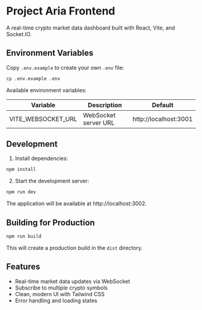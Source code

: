 # Project Aria Frontend

A real-time crypto market data dashboard built with React, Vite, and Socket.IO.

## Environment Variables

Copy `.env.example` to create your own `.env` file:

```bash
cp .env.example .env
```

Available environment variables:

| Variable | Description | Default |
|----------|-------------|---------|
| VITE_WEBSOCKET_URL | WebSocket server URL | http://localhost:3001 |

## Development

1. Install dependencies:
```bash
npm install
```

2. Start the development server:
```bash
npm run dev
```

The application will be available at http://localhost:3002.

## Building for Production

```bash
npm run build
```

This will create a production build in the `dist` directory.

## Features

- Real-time market data updates via WebSocket
- Subscribe to multiple crypto symbols
- Clean, modern UI with Tailwind CSS
- Error handling and loading states
